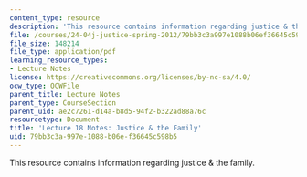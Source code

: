 ```yaml
---
content_type: resource
description: 'This resource contains information regarding justice & the family. '
file: /courses/24-04j-justice-spring-2012/79bb3c3a997e1088b06ef36645c598b5_MIT24_04JS12_lec18.pdf
file_size: 148214
file_type: application/pdf
learning_resource_types:
- Lecture Notes
license: https://creativecommons.org/licenses/by-nc-sa/4.0/
ocw_type: OCWFile
parent_title: Lecture Notes
parent_type: CourseSection
parent_uid: ae2c7261-d14a-b8d5-94f2-b322ad88a76c
resourcetype: Document
title: 'Lecture 18 Notes: Justice & the Family'
uid: 79bb3c3a-997e-1088-b06e-f36645c598b5
---
```

This resource contains information regarding justice & the family. 
